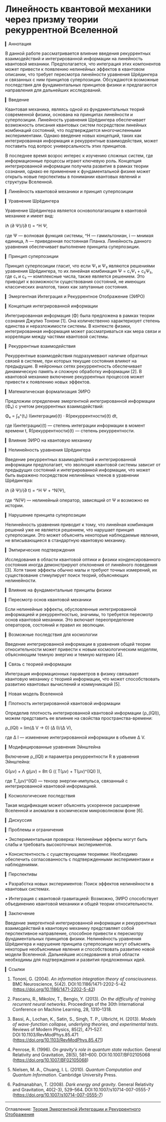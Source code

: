# Линейность квантовой механики через призму теории рекуррентной Вселенной

▎Аннотация

В данной работе рассматривается влияние введения рекуррентных взаимодействий и интегрированной информации на линейность квантовой механики. Предполагается, что интеграция этих компонентов может привести к появлению нелинейных эффектов в квантовом описании, что требует пересмотра линейности уравнения Шрёдингера и связанных с ним принципов суперпозиции. Обсуждаются возможные последствия для фундаментальных принципов физики и предлагаются направления для дальнейших исследований.

▎Введение

Квантовая механика, являясь одной из фундаментальных теорий современной физики, основана на принципах линейности и суперпозиции. Линейность уравнения Шрёдингера обеспечивает возможность описания квантовых систем посредством линейных комбинаций состояний, что подтверждается многочисленными экспериментами. Однако введение новых концепций, таких как интегрированная информация и рекуррентные взаимодействия, может поставить под вопрос универсальность этих принципов.

В последнее время возрос интерес к изучению сложных систем, где информационные процессы играют ключевую роль. Концепция интегрированной информации получила развитие в рамках теории сознания, однако ее применение к фундаментальной физике может открыть новые перспективы в понимании квантовых явлений и структуры Вселенной.

▎Линейность квантовой механики и принцип суперпозиции

▎Уравнение Шрёдингера

Уравнение Шрёдингера является основополагающим в квантовой механике и имеет вид:

 iℏ (∂ Ψ)/(∂ t) = ^H Ψ, 

где Ψ — волновая функция системы, ^H — гамильтониан, i — мнимая единица, ℏ — приведенная постоянная Планка. Линейность данного уравнения обеспечивает выполнение принципа суперпозиции.

▎Принцип суперпозиции

Принцип суперпозиции гласит, что если Ψ₁ и Ψ₂ являются решениями уравнения Шрёдингера, то их линейная комбинация Ψ = c₁Ψ₁ + c₂Ψ₂, где c₁ и c₂ — комплексные числа, также является решением. Это приводит к возможности существования состояний, не имеющих классических аналогов, таких как запутанные состояния.

▎Эмергентная Интеграция и Рекуррентное Отображение (ЭИРО)

▎Концепция интегрированной информации

Интегрированная информация (Φ) была предложена в рамках теории сознания Джулио Тонони [1]. Она количественно характеризует степень единства и неразложимости системы. В контексте физики, интегрированная информация может рассматриваться как мера связи и корреляции между частями квантовой системы.

▎Рекуррентные взаимодействия

Рекуррентные взаимодействия подразумевают наличие обратных связей в системе, при которых текущие состояния влияют на предыдущие. В нейронных сетях рекуррентность обеспечивает динамическую память и сложную обработку информации [2]. В квантовой механике включение рекуррентных процессов может привести к появлению новых эффектов.

▎Математическая формализация ЭИРО

Предложим определение эмергентной интегрированной информации (Φₑ) с учетом рекуррентных взаимодействий:

 Φₑ = ∫₀^(t₁) I(интеграции)(t) ⋅ R(рекуррентности)(t)   dt, 

где I(интеграции)(t) — степень интеграции информации в момент времени t, R(рекуррентности)(t) — степень рекуррентности.

▎Влияние ЭИРО на квантовую механику

▎Нелинейность уравнения Шрёдингера

Введение рекуррентных взаимодействий и интегрированной информации предполагает, что эволюция квантовой системы зависит от предыдущих состояний и интегрированной информации, что может быть выражено посредством нелинейных членов в уравнении Шрёдингера:

 iℏ (∂ Ψ)/(∂ t) = ^H Ψ + ^N(Ψ), 

где ^N(Ψ) — нелинейный оператор, зависящий от Ψ и возможно ее истории.

▎Нарушение принципа суперпозиции

Нелинейность уравнения приводит к тому, что линейная комбинация решений уже не является решением, что нарушает принцип суперпозиции. Это может объяснять некоторые наблюдаемые явления, не вписывающиеся в стандартную квантовую механику.

▎Эмпирические подтверждения

Исследования в области квантовой оптики и физики конденсированного состояния иногда демонстрируют отклонения от линейного поведения [3]. Хотя такие эффекты обычно малы и требуют точных измерений, их существование стимулирует поиск теорий, объясняющих нелинейности.

▎Влияние на фундаментальные принципы физики

▎Пересмотр основ квантовой механики

Если нелинейные эффекты, обусловленные интегрированной информацией и рекуррентностью, значимы, то требуется пересмотр основ квантовой механики. Это включает переопределение операторов, состояний и правил их эволюции.

▎Возможные последствия для космологии

Введение интегрированной информации в уравнения общей теории относительности может привести к новым космологическим моделям, объясняющим темную энергию и темную материю [4].

▎Связь с теорией информации

Интеграция информационных параметров в физику связывает квантовую механику с теорией информации, что может способствовать развитию квантовых вычислений и коммуникаций [5].

▎Новая модель Вселенной

▎Плотность интегрированной квантовой информации

Определив плотность интегрированной квантовой информации (ρ_(IQI)), можем представить ее влияние на свойства пространства-времени:

 ρ_(IQI) = lim(Δ V → 0) (Δ I)/(Δ V), 

где Δ I — изменение интегрированной информации в объеме Δ V.

▎Модифицированные уравнения Эйнштейна

Включение ρ_(IQI) и параметра рекуррентности R в уравнения Эйнштейна:

 G(μν) + Λ g(μν) = 8π G (( T(μν) + T(μν)^(IQI) )), 

где T_(μν)^(IQI) — тензор энергии-импульса, связанный с интегрированной квантовой информацией.

▎Космологические последствия

Такая модификация может объяснять ускоренное расширение Вселенной и аномалии в космическом микроволновом фоне [6].

▎Дискуссия

▎Проблемы и ограничения

• Экспериментальная проверка: Нелинейные эффекты могут быть слабы и требовать высокоточных экспериментов.

• Консистентность с существующими теориями: Необходимо обеспечить согласованность с подтвержденными экспериментами и наблюдениями.

▎Перспективы

• Разработка новых экспериментов: Поиск эффектов нелинейности в квантовых системах.

• Интеграция с квантовой гравитацией: Возможно, ЭИРО способствует объединению квантовой механики и общей теории относительности.

▎Заключение

Введение эмергентной интегрированной информации и рекуррентных взаимодействий в квантовую механику представляет собой перспективное направление, способное привести к пересмотру фундаментальных принципов физики. Нелинейность уравнения Шрёдингера и нарушение принципа суперпозиции могут объяснять некоторые необъяснимые явления и способствовать развитию новой модели Вселенной. Дальнейшие исследования в этой области необходимы для подтверждения и развития предложенных идей.

▎Ссылки

1. Tononi, G. (2004). *An information integration theory of consciousness*. BMC Neuroscience, 5(42). DOI:10.1186/1471-2202-5-42 (https://doi.org/10.1186/1471-2202-5-42)

2. Pascanu, R., Mikolov, T.,  Bengio, Y. (2013). *On the difficulty of training recurrent neural networks*. Proceedings of the 30th International Conference on Machine Learning, 28, 1310–1318.

3. Bassi, A., Lochan, K., Satin, S., Singh, T. P.,  Ulbricht, H. (2013). *Models of wave-function collapse, underlying theories, and experimental tests*. Reviews of Modern Physics, 85(2), 471–527. DOI:10.1103/RevModPhys.85.471 (https://doi.org/10.1103/RevModPhys.85.471)

4. Penrose, R. (1996). *On gravity's role in quantum state reduction*. General Relativity and Gravitation, 28(5), 581–600. DOI:10.1007/BF02105068 (https://doi.org/10.1007/BF02105068)

5. Nielsen, M. A.,  Chuang, I. L. (2010). *Quantum Computation and Quantum Information*. Cambridge University Press.

6. Padmanabhan, T. (2008). *Dark energy and gravity*. General Relativity and Gravitation, 40(2-3), 529–564. DOI:10.1007/s10714-007-0555-7 (https://doi.org/10.1007/s10714-007-0555-7)


---

Оглавление: [Теория Эмергентной Интеграции и Рекуррентного Отображения](/README.md)

